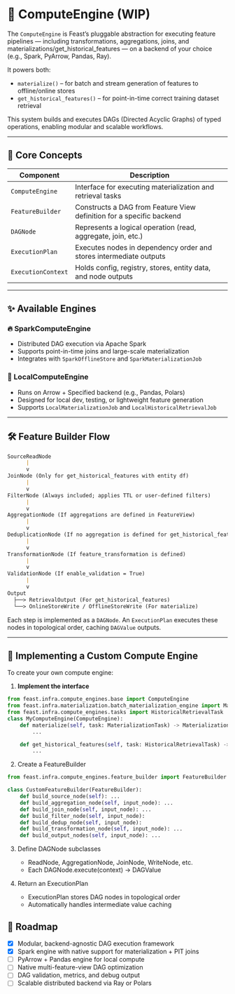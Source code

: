 # 🧠 ComputeEngine (WIP)

The `ComputeEngine` is Feast’s pluggable abstraction for executing feature pipelines — including transformations, aggregations, joins, and materializations/get_historical_features — on a backend of your choice (e.g., Spark, PyArrow, Pandas, Ray).

It powers both:

- `materialize()` – for batch and stream generation of features to offline/online stores
- `get_historical_features()` – for point-in-time correct training dataset retrieval

This system builds and executes DAGs (Directed Acyclic Graphs) of typed operations, enabling modular and scalable workflows.

---

## 🧠 Core Concepts

| Component          | Description                                                          |
|--------------------|----------------------------------------------------------------------|
| `ComputeEngine`    | Interface for executing materialization and retrieval tasks          |
| `FeatureBuilder`   | Constructs a DAG from Feature View definition for a specific backend |
| `DAGNode`          | Represents a logical operation (read, aggregate, join, etc.)         |
| `ExecutionPlan`    | Executes nodes in dependency order and stores intermediate outputs   |
| `ExecutionContext` | Holds config, registry, stores, entity data, and node outputs        |

---

## ✨ Available Engines

### 🔥 SparkComputeEngine

- Distributed DAG execution via Apache Spark
- Supports point-in-time joins and large-scale materialization
- Integrates with `SparkOfflineStore` and `SparkMaterializationJob`

### 🧪 LocalComputeEngine

- Runs on Arrow + Specified backend (e.g., Pandas, Polars)
- Designed for local dev, testing, or lightweight feature generation
- Supports `LocalMaterializationJob` and `LocalHistoricalRetrievalJob`

---

## 🛠️ Feature Builder Flow 
```markdown
SourceReadNode
      |
      v
JoinNode (Only for get_historical_features with entity df)
      |
      v
FilterNode (Always included; applies TTL or user-defined filters)
      |
      v
AggregationNode (If aggregations are defined in FeatureView)
      |
      v
DeduplicationNode (If no aggregation is defined for get_historical_features) 
      |
      v
TransformationNode (If feature_transformation is defined)
      |
      v
ValidationNode (If enable_validation = True)
      |
      v
Output
  ├──> RetrievalOutput (For get_historical_features)
  └──> OnlineStoreWrite / OfflineStoreWrite (For materialize)
```

Each step is implemented as a `DAGNode`. An `ExecutionPlan` executes these nodes in topological order, caching `DAGValue` outputs.

---

## 🧩 Implementing a Custom Compute Engine

To create your own compute engine:

1. **Implement the interface**

```python
from feast.infra.compute_engines.base import ComputeEngine
from feast.infra.materialization.batch_materialization_engine import MaterializationTask, MaterializationJob
from feast.infra.compute_engines.tasks import HistoricalRetrievalTask
class MyComputeEngine(ComputeEngine):
    def materialize(self, task: MaterializationTask) -> MaterializationJob:
        ...

    def get_historical_features(self, task: HistoricalRetrievalTask) -> RetrievalJob:
        ...
```

2. Create a FeatureBuilder
```python
from feast.infra.compute_engines.feature_builder import FeatureBuilder

class CustomFeatureBuilder(FeatureBuilder):
    def build_source_node(self): ...
    def build_aggregation_node(self, input_node): ...
    def build_join_node(self, input_node): ...
    def build_filter_node(self, input_node):
    def build_dedup_node(self, input_node):
    def build_transformation_node(self, input_node): ...
    def build_output_nodes(self, input_node): ...
```

3. Define DAGNode subclasses
    * ReadNode, AggregationNode, JoinNode, WriteNode, etc.
    * Each DAGNode.execute(context) -> DAGValue

4. Return an ExecutionPlan
   * ExecutionPlan stores DAG nodes in topological order
   * Automatically handles intermediate value caching 

## 🚧 Roadmap
- [x] Modular, backend-agnostic DAG execution framework
- [x] Spark engine with native support for materialization + PIT joins
- [ ] PyArrow + Pandas engine for local compute
- [ ] Native multi-feature-view DAG optimization
- [ ] DAG validation, metrics, and debug output
- [ ] Scalable distributed backend via Ray or Polars
